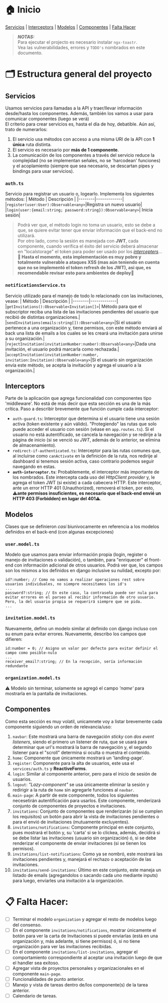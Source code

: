# 🏠 Inicio
[Servicios](#servicios) | [Interceptors](#interceptors) | [Modelos](#modelos) | [Componentes](#componentes) | [Falta Hacer](#falta-hacer)

> **_NOTAS:_**  
> Para ejecutar el projecto es necesario instalar  ```ngx-toastr```.  
> Vea las vulnerabilidades, errores y ```TODO's``` nombrados en este documento.

# 🗂️ Estructura general del proyecto

## Servicios
Usamos servicios para llamadas a la API y traer/llevar información desde/hasta los componentes. Además, también los vamos a usar para comunicar componentes (luego se verá)  
El criterio para crear servicios es, hasta el día de hoy, debatible. Aún así, trato de numerarlos:
1. El servicio usa métodos con acceso a una misma URI de la API con **1 única** ruta distinta.
2. El servicio es necesario por **más de 1 componente**.
3. La comunicación de los componentes a través del servicio reduce la complejidad (no se implementan señales, no se 'harcodean' funciones) y el acoplamiento (siempre que sea necesario, se descartan pipes y bindings para usar servicios).

### ```auth.ts```
Servicio para registrar un usuario o, logearlo. Implementa los siguientes métodos:
| Método | Descripción |
|--------|-------------|
|```register(user:User):Observable<any>```|Registra un nuevo usuario|
|```login(user:{email:string; password:string}):Observable<any>```| Inicia sesión|

> Podrá ver que, el método login no toma un usuario, esto se debe a que, se quiere evitar tener que enviar información que el back-end no utilizará.  
> Por otro lado, como la sesión es manejada con **JWT**, cada componente, cuando verifica el éxito del servicio deberá almacenar en "localstorage" el token para poder ser usado por los [_intercepters_](#interceptors)...**🚨 Hasta el momento, esta implementación es muy pobre y totalmente vulnerable a ataques XSS (mas aún teniendo en cuenta que no se implementó el token refresh de los JWT), asi que, es recomendable revisar esto para ambientes de deploy🚨**


### ```notificationsService.ts```
Servicio utilizado para el manejo de todo lo relacionado con las invitaciones, vease:
| Método | Descripción |
|--------|-------------|
|```getInvitations():Observable<Invitation[]>```| Método para que el subscriptor reciba una lista de las invitaciones pendientes del usuario que recibió de distintas organizaciones.|
|```sendInvitations(emails:string[]):Observable<any>```|Si el usuario pertenece a una organización y, tiene permisos, con este método enviará al back una lista de emails a los cuales se les creará una invitación para unirse a su organización.|
|```rejectInvitation(invitationNumber:number):Observable<any>```|Dada una invitación, el usuario podrá marcarla como rechazada.|
|```acceptInvitation(invitationNumber:number, invitation:Invitation):Observable<any>```|Si el usuario sin organización envía este método, se acepta la invitación y agrega el usuario a la organización.|


## Interceptors
Parte de la aplicación que agrega funcionalidad con componentes tipo 'middleware'. No está de más decir que esta sección es una de la más crítica. Paso a describir brevemente que función cumple cada interceptor:

- ```auth-guard.ts```: Interceptor que determina si el usuario tiene una sesión activa (token existente y aún válido). "Protegiendo" las rutas que solo puede acceder el usuario con sesión (véase en ```app.routes.ts```). Si el usuario no está autentificado, se cancela la navegación y se redirije a la página de inicio (si se venció su *JWT*, además de lo anterior, se elimina de almacenamiento).
- ```redirect-if-authenticated.ts```: Interceptor para las rutas comunes que, al incluirse como ```canActivate``` en la definición de la ruta, nos redirije al dashboard si tenemos sesión activa, caso contrario podemos seguir navegando en estas.
- **```auth-interceptor.ts```**: Probablemente, el interceptor más importante de los nombrados. Este intercepta cada uso del _HttpClient provider_ y, le agrega el token JWT (si existe) a cada cabecera HTTP. Este interceptor, ante un error HTTP 401 (Unauthorized), removerá el token, por esto, **⚠️ante permisos insuficientes, es necesario que el back-end envié un HTTP 403 (Forbidden) en lugar del 401⚠️**.


## Modelos
Clases que se definieron _casi_ biunivocamente en referencia a los modelos definidos en el back-end (con algunas excepciones)

### ```user.model.ts```
Modelo que usamos para enviar información propia (login, register o manejo de invitaciones o validación), o también, para "enriquecer" el front-end con información adicional de otros usuarios.
Podrá ver que, los campos son los mismos a los definidos en django inclusive su nulidad, excepto por:
```
id?:number; // Como no vamos a realizar operaciones rest sobre usuarios individuales, no siempre necesitamos los id's
...
password?:string; // En este caso, la contraseña puede ser nula para evitar errores en el parseo al recibir información de otro usuario. Pero, la del usuario propia se requerirá siempre que se pida.
...
```
### ```invitation.model.ts```
 Nuevamente, defino un modelo similar al definido con django incluso con su enum para evitar errores. Nuevamente, describo los campos que difieren:

```
id:number = 0; // Asigno un valor por defecto para evitar definir el campo como posible-nulo
...
receiver_email?:string; // En la recepción, sería información redundante
```
### ```organization.model.ts```
 ⚠️ Modelo sin terminar, solamente se agregó el campo _'name'_ para mostrarla en la pantalla de invitaciones.  

## Componentes
Como esta sección es muy volatil, unicamnete voy a listar brevemente cada componente siguiendo un orden de relevancia/uso:

1. ```navbar```: Este mostrará una barra de navegación *sticky* con *dos event listeners*, siendo el primero un listener de ruta, que se usará para determinar que url's mostrará la barra de navegación y, el segundo listener para el "scroll" determina si oculta o muestra el contenido.
2. ```home```: Componente que únicamente mostrará un 'landing-page'.
3. ```register```: Componente para la alta de usuarios, este usa el  ```services/auth.ts``` y **ReactiveForms**.
4. ```login```: Similar al componente anterior, pero para el inicio de sesión de usuarios.
5. ```logout```: _"Lazy-component"_ se usa únicamente eliminar la sesión y redirigir a la ruta de ```home``` sin agregarle funciones al ```navbar```.
6. ```main-page```: A partir de este componente, todos los siguientes necesetirán autentificación para usarlos. Este componente, renderizará  conjunto de componentes de proyectos e invitaciones.
7. ````invitations````: Conjunto de componentes que renderizarán (si se cumplen los requisitos) un botón para abrir la vista de invitaciones pendientes o para el envió de invitaciones (mutuamente excluyentes).
8. ```invitations/notifications```: Componente principal en este conjunto, pues mostrará el botón y, su 'carta' si se lo clickea, además, decidirá si se debe listar las invitaciones (usuario sin organización) ó, si se debe renderizar el componente de enviar invitaciones (si se tienen los permisos).
9. ```invitations/list-notifications```: Como ya se nombró, este mostrará las invitaciones pendientes y, manejará el rechazo o aceptación de las invitaciones.
10. ```invitations/send-invitations```: Último en este conjunto, este maneja un listado de emails (agregandolos o sacando cada uno mediante inputs) para luego, enviarles una invitación a la organización.


# 📋 Falta Hacer:
- [ ] Terminar el modelo ```organization``` y agregar el resto de modelos luego del consenso.
- [ ] En el componente ```invitations/notifications```, mostrar únicamente el botón para ver la carta de Invitaciones si puede enviarlas (está en una organización y, más adelante, si tiene permisos) ó, si no tiene organización para ver las invitaciones recibidas.
- [ ] En el componente ```invitations/list-invitations```, agregar el comportamiento correspondiente al aceptar una invitación luego de que el handler sea exitoso.
- [ ] Agregar vista de proyectos personales y organizacionales en el componente ```main-page```.
- [ ] Funcionalidades de punto anterior.
- [ ] Manejo y vista de tareas dentro de/los componente(s) de la tarea anterior.
- [ ] Calendario de tareas.
